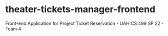 # theater-tickets-manager-frontend
Front-end Application for Project Ticket Reservation - UAH CS 499 SP 22 - Team 4
